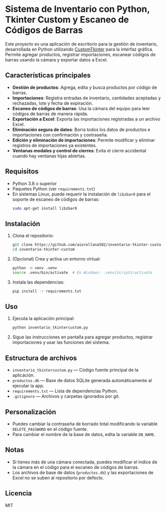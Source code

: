 # Sistema de Inventario con Python, Tkinter Custom y Escaneo de Códigos de Barras

Este proyecto es una aplicación de escritorio para la gestión de inventario, desarrollada en Python utilizando [CustomTkinter](https://github.com/TomSchimansky/CustomTkinter) para la interfaz gráfica. Permite agregar productos, registrar importaciones, escanear códigos de barras usando la cámara y exportar datos a Excel.

## Características principales

- **Gestión de productos**: Agrega, edita y busca productos por código de barras.
- **Importaciones**: Registra entradas de inventario, cantidades aceptadas y rechazadas, lote y fecha de expiración.
- **Escaneo de códigos de barras**: Usa la cámara del equipo para leer códigos de barras de manera rápida.
- **Exportación a Excel**: Exporta las importaciones registradas a un archivo Excel.
- **Eliminación segura de datos**: Borra todos los datos de productos e importaciones con confirmación y contraseña.
- **Edición y eliminación de importaciones**: Permite modificar y eliminar registros de importaciones ya existentes.
- **Ventanas modales y control de cierres**: Evita el cierre accidental cuando hay ventanas hijas abiertas.

## Requisitos

- Python 3.8 o superior
- Paquetes Python (ver `requirements.txt`)
- En sistemas Linux, puede requerir la instalación de `libzbar0` para el soporte de escaneo de códigos de barras:
  ```bash
  sudo apt-get install libzbar0
  ```

## Instalación

1. Clona el repositorio:
   ```bash
   git clone https://github.com/aiorellana502/inventario-tkinter-custom.git
   cd inventario-tkinter-custom
   ```

2. (Opcional) Crea y activa un entorno virtual:
   ```bash
   python -m venv .venv
   source .venv/bin/activate  # En Windows: .venv\Scripts\activate
   ```

3. Instala las dependencias:
   ```bash
   pip install -r requirements.txt
   ```

## Uso

1. Ejecuta la aplicación principal:
   ```bash
   python inventario_tkintercustom.py
   ```

2. Sigue las instrucciones en pantalla para agregar productos, registrar importaciones y usar las funciones del sistema.

## Estructura de archivos

- `inventario_tkintercustom.py` — Código fuente principal de la aplicación.
- `productos.db` — Base de datos SQLite generada automáticamente al ejecutar la app.
- `requirements.txt` — Lista de dependencias Python.
- `.gitignore` — Archivos y carpetas ignorados por git.

## Personalización

- Puedes cambiar la contraseña de borrado total modificando la variable `DELETE_PASSWORD` en el código fuente.
- Para cambiar el nombre de la base de datos, edita la variable `DB_NAME`.

## Notas

- Si tienes más de una cámara conectada, puedes modificar el índice de la cámara en el código para el escaneo de códigos de barras.
- Los archivos de base de datos (`productos.db`) y las exportaciones de Excel no se suben al repositorio por defecto.

## Licencia

MIT